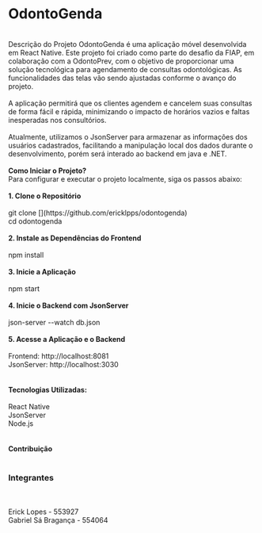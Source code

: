 <h1><b>OdontoGenda</b></h1>
<br>
Descrição do Projeto
OdontoGenda é uma aplicação móvel desenvolvida em React Native. Este projeto foi criado como parte do desafio da FIAP, em colaboração com a OdontoPrev, com o objetivo de proporcionar uma solução tecnológica para agendamento de consultas odontológicas. As funcionalidades das telas vão sendo ajustadas conforme o avanço do projeto.
<br>
<br>
A aplicação permitirá que os clientes agendem e cancelem suas consultas de forma fácil e rápida, minimizando o impacto de horários vazios e faltas inesperadas nos consultórios.
<br>
<br>
Atualmente, utilizamos o JsonServer para armazenar as informações dos usuários cadastrados, facilitando a manipulação local dos dados durante o desenvolvimento, porém será interado ao backend em java e .NET.
<br>
<br>
<b>Como Iniciar o Projeto?</b>
<br>
Para configurar e executar o projeto localmente, siga os passos abaixo:
<br>
<br>
<b>1. Clone o Repositório</b>
<br>
<br>
git clone [<URL_DO_REPOSITORIO>](https://github.com/ericklpps/odontogenda)
<br>
cd odontogenda
<br>
<br>
<b>2. Instale as Dependências do Frontend</b>
<br>
<br>
npm install
<br>
<br>
<b>3. Inicie a Aplicação</b>
<br>
<br>
npm start
<br><br>
<b>4. Inicie o Backend com JsonServer</b>
<br>
<br>
json-server --watch db.json
<br>
<br>
<b>5. Acesse a Aplicação e o Backend</b>
<br>
<br>
Frontend: http://localhost:8081
<br>
JsonServer: http://localhost:3030
<br>
<br>
<br>
<b>Tecnologias Utilizadas:</b>
<br>
<br>
React Native
<br>
JsonServer
<br>
Node.js
<br>
<br>
<br>
<b>Contribuição</b>
<br>
<br>
<h3>Integrantes</h3>
<br>
<br>
Erick Lopes - 553927
<br>
Gabriel Sá Bragança - 554064

